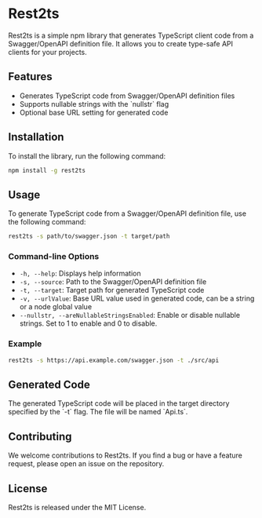 # Rest2ts

Rest2ts is a simple npm library that generates TypeScript client code from a Swagger/OpenAPI definition file. It allows you to create type-safe API clients for your projects.

## Features

- Generates TypeScript code from Swagger/OpenAPI definition files
- Supports nullable strings with the \`nullstr\` flag
- Optional base URL setting for generated code

## Installation

To install the library, run the following command:

```bash
npm install -g rest2ts
```

## Usage

To generate TypeScript code from a Swagger/OpenAPI definition file, use the following command:

```bash
rest2ts -s path/to/swagger.json -t target/path
```

### Command-line Options

- `-h, --help`: Displays help information
- `-s, --source`: Path to the Swagger/OpenAPI definition file
- `-t, --target`: Target path for generated TypeScript code
- `-v, --urlValue`: Base URL value used in generated code, can be a string or a node global value
- `--nullstr, --areNullableStringsEnabled`: Enable or disable nullable strings. Set to 1 to enable and 0 to disable.

### Example

```bash
rest2ts -s https://api.example.com/swagger.json -t ./src/api
```

## Generated Code

The generated TypeScript code will be placed in the target directory specified by the \`-t\` flag. The file will be named \`Api.ts\`.

## Contributing

We welcome contributions to Rest2ts. If you find a bug or have a feature request, please open an issue on the repository.

## License

Rest2ts is released under the MIT License.
